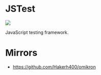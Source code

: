 # JSTest

![](https://api.travis-ci.org/Hakerh400/jstest.svg?branch=master)

JavaScript testing framework.

# Mirrors

* https://github.com/Hakerh400/omikron
